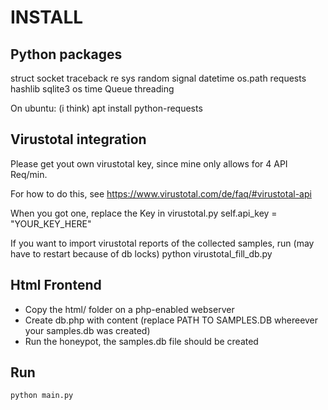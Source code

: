 # INSTALL

## Python packages

struct socket traceback re sys random signal datetime
os.path requests hashlib sqlite3 os time Queue threading

On ubuntu: (i think)
	apt install python-requests

## Virustotal integration

Please get yout own virustotal key,
since mine only allows for 4 API Req/min.

For how to do this, see https://www.virustotal.com/de/faq/#virustotal-api

When you got one, replace the Key in virustotal.py
	self.api_key    = "YOUR_KEY_HERE"
	
If you want to import virustotal reports of the collected samples,
run (may have to restart because of db locks)
	python virustotal_fill_db.py

## Html Frontend

 - Copy the html/ folder on a php-enabled webserver	
 - Create db.php with content (replace PATH TO SAMPLES.DB whereever your samples.db was created)
	<?PHP
	$sql = new SQLite3("PATH TO SAMPLES.DB");
	?>
 - Run the honeypot, the samples.db file should be created
 
## Run
	python main.py
